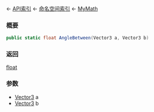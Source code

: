 ← [API索引](Api-Index) ← [命名空间索引](Namespace-Index) ← [MyMath](VRageMath.MyMath)

### 概要

```csharp
public static float AngleBetween(Vector3 a, Vector3 b)
```

### 返回

[float](https://docs.microsoft.com/en-us/dotnet/api/System.Single?view=netframework-4.6)

### 参数

* [Vector3](VRageMath.Vector3) a
* [Vector3](VRageMath.Vector3) b
